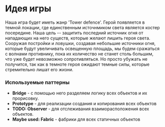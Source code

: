 # Идея игры
Наша игра будет иметь жанр 'Tower defence'. Герой появляется в темной локации, где единственным источнмиком света 
является костер посередине. Наша цель -- защитить последний источник огня от нападающих на него существ, которые желают
лишить героя света. Сооружая постройки и ловушки, создавая небольшие источники огня, которые будут
увеличивать освещенную площадь, мы будем сражаться с волнами противнику, пока их количество не станет столь большим, что
уже будет невозможно сопротивляться. Но просто убужать не получится, так как в темноте героя ожидают темные силы, которые 
стремительно лишат его жизни.

### Используемые паттерны 
- **Bridge** - с помощью него разделяем логику всех объектов и их прорисовку.
- **Prototype** - для реализации создания и копирования всех объектов
- **TODO: Observer** - для отслеживания взаиморасположения всех объектов.
- **Maybe used: Fabric** - фабрики для всех статичных объектов


